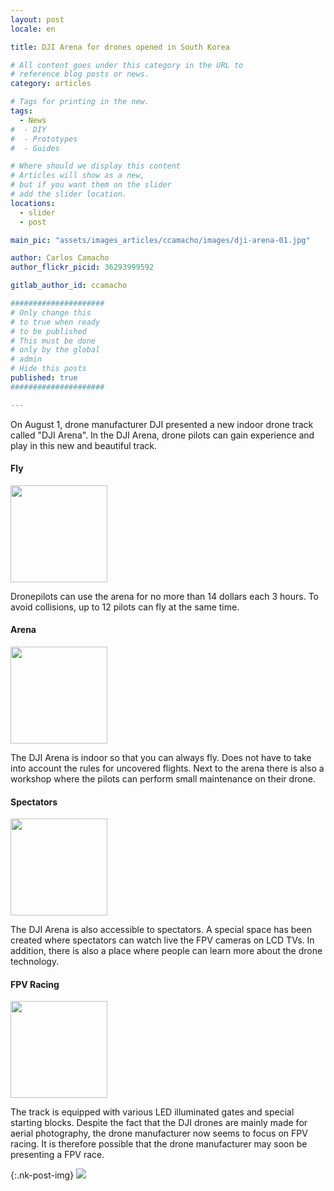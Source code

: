 ```yaml
---
layout: post
locale: en

title: DJI Arena for drones opened in South Korea

# All content goes under this category in the URL to
# reference blog posts or news.
category: articles

# Tags for printing in the new.
tags:
  - News
#  - DIY
#  - Prototypes
#  - Guides

# Where should we display this content
# Articles will show as a new,
# but if you want them on the slider
# add the slider location.
locations:
  - slider
  - post

main_pic: "assets/images_articles/ccamacho/images/dji-arena-01.jpg"

author: Carlos Camacho
author_flickr_picid: 36293999592

gitlab_author_id: ccamacho

#####################
# Only change this
# to true when ready
# to be published
# This must be done
# only by the global
# admin
# Hide this posts
published: true
#####################

---
```


On August 1, drone manufacturer DJI presented
a new indoor drone track called "DJI Arena".
In the DJI Arena, drone
pilots can gain experience
and play in this new and 
beautiful track.


#### Fly

<div class="nk-post-text mt-0">
    <img style="height: 155px;" class="float-right mt-0" src="/assets/images_articles/{{ page.gitlab_author_id }}/images/dji-arena-02.jpg" alt="">
        <p class="text-white">
Dronepilots can use the arena for no more than 14
dollars each 3 hours. To avoid collisions, up to 12
pilots can fly at the same time.
        </p>
</div>


#### Arena

<div class="nk-post-text mt-0">
    <img style="height: 155px;" class="float-left mt-0" src="/assets/images_articles/{{ page.gitlab_author_id }}/images/dji-arena-03.jpg" alt="">
        <p class="text-white">
The DJI Arena is indoor so that you can always fly.
Does not have to take into account the rules for
uncovered flights. Next to the arena there is also a workshop
where the pilots can perform small maintenance on their drone.
        </p>
</div>


#### Spectators

<div class="nk-post-text mt-0">
    <img style="height: 155px;" class="float-right mt-0" src="/assets/images_articles/{{ page.gitlab_author_id }}/images/dji-arena-04.jpg" alt="">
        <p class="text-white">
The DJI Arena is also accessible to spectators.
A special space has been created where spectators
can watch live the FPV cameras on LCD TVs. In
addition, there is also a place where people can
learn more about the drone technology.
        </p>
</div>



#### FPV Racing

<div class="nk-post-text mt-0">
    <img style="height: 155px;" class="float-left mt-0" src="/assets/images_articles/{{ page.gitlab_author_id }}/images/dji-arena-05.jpg" alt="">
        <p class="text-white">
The track is equipped with various LED illuminated
gates and special starting blocks. Despite the fact
that the DJI drones are mainly made for aerial
photography, the drone manufacturer now seems to
focus on FPV racing. It is therefore possible that
the drone manufacturer may soon be presenting a FPV race.
        </p>
</div>


{:.nk-post-img}
<img src="/assets/images_articles/{{ page.gitlab_author_id }}/images/dji-arena-06.jpg">

